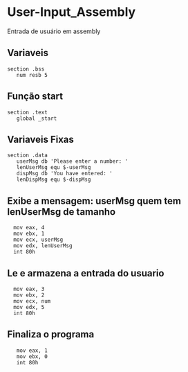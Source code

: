 # User-Input_Assembly
Entrada de usuário em assembly

## Variaveis
```
section .bss
   num resb 5
```

## Função start
```
section .text
   global _start
```

## Variaveis Fixas
```
section .data                          
   userMsg db 'Please enter a number: '
   lenUserMsg equ $-userMsg
   dispMsg db 'You have entered: '
   lenDispMsg equ $-dispMsg  
```

## Exibe a mensagem: userMsg quem tem lenUserMsg de tamanho
```
  mov eax, 4
  mov ebx, 1
  mov ecx, userMsg
  mov edx, lenUserMsg
  int 80h
```

## Le e armazena a entrada do usuario
```
  mov eax, 3
  mov ebx, 2
  mov ecx, num  
  mov edx, 5
  int 80h
```

## Finaliza o programa
```
   mov eax, 1
   mov ebx, 0
   int 80h
```

